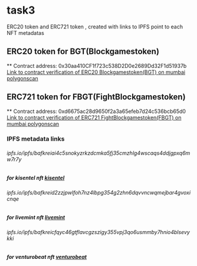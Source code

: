 # task3
ERC20 token and ERC721 token , created with links to IPFS point to each NFT metadatas

## ERC20 token for BGT(Blockgamestoken)
** Contract address: 0x30aa410CF1f723c538D2D0e2689Dd32F1d51937b
[Link to contract verification of ERC20 Blockgamestoken(BGT) on mumbai polygonscan](https://mumbai.polygonscan.com/address/0x30aa410CF1f723c538D2D0e2689Dd32F1d51937b)

## ERC721 token for FBGT(FightBlockgamestoken)
** Contract address: 0xd6675ac28d9650f2a3a65efeb7d24c536bcb65d0
[Link to contract verification of ERC721 FightBlockgamestoken(FBGT)  on mumbai polygonscan](https://mumbai.polygonscan.com/address/0xd6675ac28d9650f2a3a65efeb7d24c536bcb65d0)

### IPFS metadata links 
###### ipfs.io/ipfs/bafkreiai4c5snokyzrkzdcmka5fj35cmzhlg4wscaqs4ddjgpxq6mw7r7y
##### for kisentel nft [kisentel](https://ipfs.io/ipfs/bafkreiai4c5snokyzrkzdcmka5fj35cmzhlg4wscaqs4ddjgpxq6mw7r7y)
###### ipfs.io/ipfs/bafkreid2zzjpwlfoh7nz4lbpg354g2zhn6dqvvncwqmejbar4gvoxicnqe
##### for livemint nft [livemint](https://ipfs.io/ipfs/bafkreid2zzjpwlfoh7nz4lbpg354g2zhn6dqvvncwqmejbar4gvoxicnqe)
###### ipfs.io/ipfs/bafkreicfqyc46gtflavcgzszigy355vpj3qo6usmmby7hnio4blsevykki
##### for venturobeat nft [venturobeat](https://ipfs.io/ipfs/bafkreicfqyc46gtflavcgzszigy355vpj3qo6usmmby7hnio4blsevykki)

